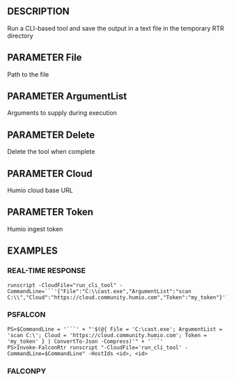 ## DESCRIPTION
Run a CLI-based tool and save the output in a text file in the temporary RTR directory

## PARAMETER File
Path to the file

## PARAMETER ArgumentList
Arguments to supply during execution

## PARAMETER Delete
Delete the tool when complete

## PARAMETER Cloud
Humio cloud base URL

## PARAMETER Token
Humio ingest token

## EXAMPLES

### REAL-TIME RESPONSE
```
runscript -CloudFile="run_cli_tool" -CommandLine=```'{"File":"C:\\cast.exe","ArgumentList":"scan C:\\","Cloud":"https://cloud.community.humio.com","Token":"my_token"}'```
```
### PSFALCON
```
PS>$CommandLine = '```' + "'$(@{ File = 'C:\cast.exe'; ArgumentList = 'scan C:\'; Cloud = 'https://cloud.community.humio.com'; Token = 'my_token' } | ConvertTo-Json -Compress)'" + '```'
PS>Invoke-FalconRtr runscript "-CloudFile='run_cli_tool' -CommandLine=$CommandLine" -HostIds <id>, <id>
```
### FALCONPY

